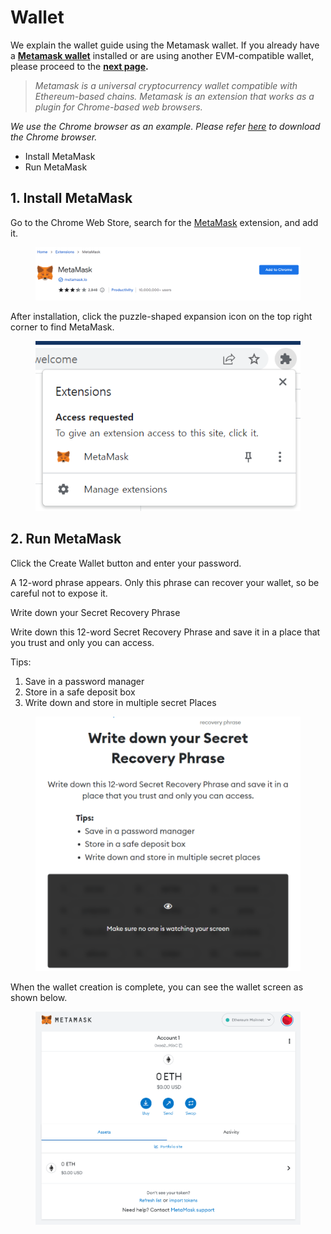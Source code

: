 # Wallet

We explain the wallet guide using the Metamask wallet. If you already have a [**Metamask wallet**](https://metamask.io/) installed or are using another EVM-compatible wallet, please proceed to the [**next page**](network.md#other-wallets)**.**

> _Metamask is a universal cryptocurrency wallet compatible with Ethereum-based chains. Metamask is an extension that works as a plugin for Chrome-based web browsers._

_We use the Chrome browser as an example. Please refer_ [_here_](https://www.google.com/chrome) _to download the Chrome browser._

* Install MetaMask
* Run MetaMask

## 1. Install MetaMask

Go to the Chrome Web Store, search for the [MetaMask](https://chrome.google.com/webstore/detail/metamask/nkbihfbeogaeaoehlefnkodbefgpgknn) extension, and add it.

<figure><img src="../.gitbook/assets/image (2).png" alt=""><figcaption></figcaption></figure>

After installation, click the puzzle-shaped expansion icon on the top right corner to find MetaMask.

<figure><img src="../.gitbook/assets/image (1) (1) (1).png" alt=""><figcaption></figcaption></figure>

## 2.  Run MetaMask

Click the Create Wallet button and enter your password.

A 12-word phrase appears. Only this phrase can recover your wallet, so be careful not to expose it.

Write down your Secret Recovery Phrase

Write down this 12-word Secret Recovery Phrase and save it in a place that you trust and only you can access.

Tips:

1. Save in a password manager
2. Store in a safe deposit box
3. Write down and store in multiple secret Places

<figure><img src="../.gitbook/assets/image (5) (1).png" alt=""><figcaption></figcaption></figure>

When the wallet creation is complete, you can see the wallet screen as shown below.

<figure><img src="../.gitbook/assets/image (3) (1) (1).png" alt=""><figcaption></figcaption></figure>

